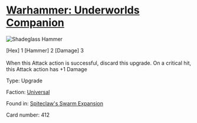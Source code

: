 # [Warhammer: Underworlds Companion](https://guidokessels.github.io/wh-underworlds)

  

![Shadeglass Hammer](https://warhammerunderworlds.com/wp-content/uploads/sites/6/2018/02/412_ENG.png)

<div class="whu-weapon">[Hex] 1 [Hammer] 2 [Damage] 3</div><br /> When this Attack action is successful, discard this upgrade. On a critical hit, this Attack action has +1 Damage

Type: Upgrade

Faction: [Universal](https://guidokessels.github.io/wh-underworlds/factions/universal)

Found in: [Spiteclaw's Swarm Expansion](https://guidokessels.github.io/wh-underworlds/locations/spiteclaws-swarm-expansion)

Card number: 412
